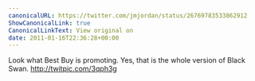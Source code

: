 ```yaml
---
canonicalURL: https://twitter.com/jmjordan/status/26769783533862912
ShowCanonicalLink: true
CanonicalLinkText: View original on
date: 2011-01-16T22:36:28+00:00
---
```

Look what Best Buy is promoting. Yes, that is the whole version of Black Swan. http://twitpic.com/3qph3g